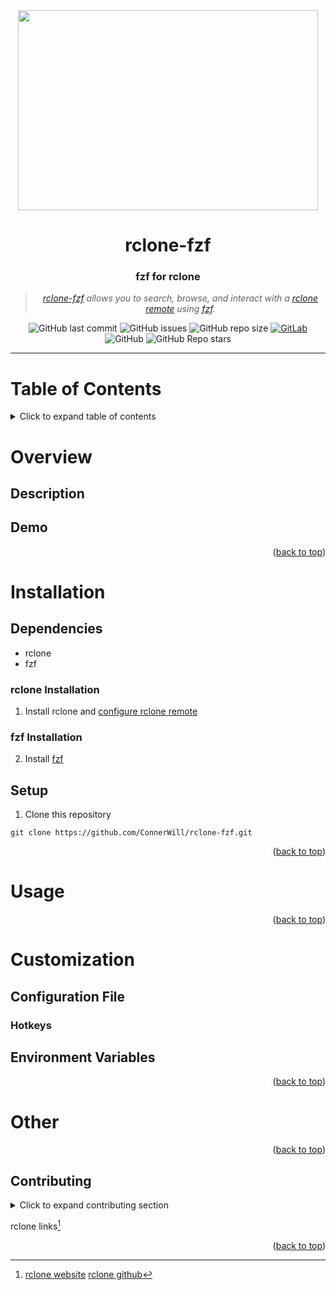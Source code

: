 <div align="center">

<img width="480" height="320" src="/media/rclone-fzf-banner.png">

# **rclone-fzf**

### **fzf for rclone**
> *[*rclone-fzf*](https://github.com/ConnerWill/rclone-fzf) allows you to search, browse, and interact with a [rclone](https://github.com/rclone/rclone) [remote](https://rclone.org/#providers) using [fzf](https://github.com/junegunn/fzf).*
  
  
![GitHub last commit](https://img.shields.io/github/last-commit/ConnerWill/fzf-rclone)
![GitHub issues](https://img.shields.io/github/issues-raw/ConnerWill/fzf-rclone)
![GitHub repo size](https://img.shields.io/github/repo-size/ConnerWill/fzf-rclone)
[![GitLab](https://img.shields.io/static/v1?label=gitlab&logo=gitlab&color=E24329&message=mirrored)](https://gitlab.com/ConnerWill/fzf-rclone)
![GitHub](https://img.shields.io/github/license/ConnerWill/fzf-rclone)
![GitHub Repo stars](https://img.shields.io/github/stars/ConnerWill/fzf-rclone?style=social)

---
</div>

# Table of Contents
<details>
  <summary>Click to expand table of contents</summary>

  ---
  
* [rclone-fzf](#rclone-fzf)
* [Table of Contents](#table-of-contents)
* [Overview](#overview)
  * [Description](##description)
  * [Demo](##demo)
* [Installation](#installation)
  * [Dependencies](##dependencies)
    * [rclone Installation](###rclone-installation)
    * [fzf Installation](###fzf-installation)
  * [Setup](##setup)
* [Usage](#usage)
* [Customization](#customization)
  * [Configuration File](##configuration-file)
    * [Hotkeys](###hotkeys)
  * [Environment Variables](#environment-variables)
* [Other](#other)

  ---
  
<p align="right">(<a href="#top">back to top</a>)</p>

</details>  
  
# Overview

## Description

## Demo

<p align="right">(<a href="#top">back to top</a>)</p>

# Installation

## Dependencies

* rclone
* fzf

### rclone Installation

1. Install rclone and [configure rclone remote](https://rclone.org/docs/#configure)

### fzf Installation

2. Install [fzf](https://github.com/junegunn/fzf)

## Setup

1. Clone this repository

  ```console
  git clone https://github.com/ConnerWill/rclone-fzf.git
  ```

<p align="right">(<a href="#top">back to top</a>)</p>

# Usage

<p align="right">(<a href="#top">back to top</a>)</p>

# Customization

## Configuration File

### Hotkeys

## Environment Variables
<!---
**```RCLONEFZF_ENVVAR```**
: rclone-fzf environment variable description.

**```RCLONEFZF_REMOTE```**
: rclone remote to use by default. ***[string]***
*(eg. remoteName:, remoteName)*

**```RCLONEFZF_ENVVAR```**
: rclone-fzf environment variable description. ***[string]***

**```RCLONEFZF_ENVVAR```**
: rclone-fzf environment variable description. ***[string]***

**```RCLONEFZF_ENVVAR```**
: rclone-fzf environment variable description. ***[string]***
--->


<p align="right">(<a href="#top">back to top</a>)</p>

# Other

<p align="right">(<a href="#top">back to top</a>)</p>

<!-- CONTRIBUTING -->
## Contributing

<details>
  <summary>Click to expand contributing section</summary>

  ---

Any contributions you make are **greatly appreciated**.

If you have a suggestion that would make this better, please fork the repo and create a pull request. You can also simply open an issue.


1. Fork the Project
2. Create your Feature Branch (`git checkout -b feature/AmazingFeature`)
3. Commit your Changes (`git commit -m 'Add some AmazingFeature'`)
4. Push to the Branch (`git push origin feature/AmazingFeature`)
5. Open a Pull Request

<p align="right">(<a href="#top">back to top</a>)</p>

</details>  

rclone links[^rclone]

<p align="right">(<a href="#top">back to top</a>)</p>

<!---

Here is a simple footnote[^1].

A footnote can also have multiple lines[^2].  

You can also use words, to fit your writing style more closely[^note].


<details>
  <summary>Click to expand table of contents</summary>

  ---

---

[^1]: My reference.
[^2]: Every new line should be prefixed with 2 spaces.  
  This allows you to have a footnote with multiple lines.
--->
[^rclone]:    
    [rclone website](https://rclone.org)
    [rclone github](https://github.com/rclone/rclone)
    
   
   <!--- Named footnotes will still render with numbers instead of the text but allow easier identification and linking.  
    This footnote also has been made with a diffeorent syntax using 4 spaces for new --->





